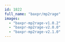 ```yaml
---
id: 1822
full_name: "baxpr/mp2rage"
images: 
  - "baxpr-mp2rage-v1.0.2"
  - "baxpr-mp2rage-v2.0.0"
  - "baxpr-mp2rage-v2.1.0"
---
```

